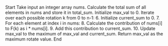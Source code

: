 Start
Take input an integer array nums.
Calculate the total sum of all elements in nums and store it in total_sum.
Initialize max_val to 0.
Iterate over each possible rotation k from 0 to n-1: 6. Initialize current_sum to 0. 7. For each element at index i in nums: 8. Calculate the contribution of nums[i] to F(k) as i * nums[i]. 9. Add this contribution to current_sum. 10. Update max_val to the maximum of max_val and current_sum.
Return max_val as the maximum rotate value.
End

